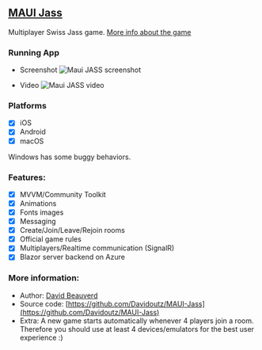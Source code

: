 ## [MAUI Jass](https://github.com/Davidoutz/MAUI-Jass)
Multiplayer Swiss Jass game. [More info about the game](https://en.wikipedia.org/wiki/Jass#Schmaus)

### Running App
* Screenshot
![Maui JASS screenshot](https://github.com/Davidoutz/MAUI-Jass/blob/main/Demo/screenshot_3.png)

* Video
![Maui JASS video](https://github.com/Davidoutz/MAUI-Jass/blob/main/Demo/demo.gif)

### Platforms
- [x] iOS
- [X] Android
- [X] macOS

Windows has some buggy behaviors.

### Features:

- [X] MVVM/Community Toolkit
- [X] Animations
- [X] Fonts images
- [X] Messaging
- [X] Create/Join/Leave/Rejoin rooms
- [X] Official game rules
- [X] Multiplayers/Realtime communication (SignalR)
- [X] Blazor server backend on Azure 

### More information:
- Author: [David Beauverd](https://github.com/Davidoutz)
- Source code: [https://github.com/Davidoutz/MAUI-Jass](https://github.com/Davidoutz/MAUI-Jass)
- Extra: A new game starts automatically whenever 4 players join a room. Therefore you should use at least 4 devices/emulators for the best user experience :)
